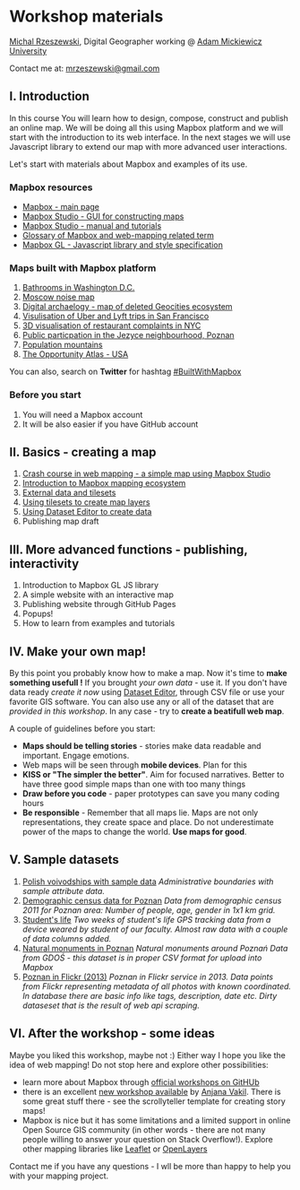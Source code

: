 # Workshop materials

[Michal Rzeszewski](https://twitter.com/m_rzeszewski), Digital Geographer working @ [Adam Mickiewicz University](https://amu.edu.pl/en)

Contact me at: [mrzeszewski@gmail.com](mailto:mrzeszewski@gmail.com)

## I. Introduction

In this course You will learn how to design, compose, construct and publish an online map. We will be doing all this using Mapbox platform and we will start with the introduction to its web interface. In the next stages we will use Javascript library to extend our map with more advanced user interactions.

Let's start with materials about Mapbox and examples of its use.

### Mapbox resources


- [Mapbox - main page](https://www.mapbox.com/)
- [Mapbox Studio - GUI for constructing maps](https://www.mapbox.com/studio/)
- [Mapbox Studio - manual and tutorials](https://www.mapbox.com/help/studio-manual/)
- [Glossary of Mapbox and web-mapping related term](https://www.mapbox.com/mapbox-gl-js/api/)
- [Mapbox GL - Javascript library and style specification](https://www.mapbox.com/mapbox-gl-js/api/)


### Maps built with Mapbox platform


1. [Bathrooms in Washington D.C.](https://www.michaelandson.com/dc-metro-bathroom-map/)
2. [Moscow noise map](https://urbica.github.io/noisemap/)
3. [Digital archaelogy - map of deleted Geocities ecosystem](http://www.deletedcity.net/)
4. [Visulisation of Uber and Lyft trips in San Francisco](http://tncstoday.sfcta.org/)
5. [3D visualisation of restaurant complaints in NYC](https://labs.mapbox.com/bites/00304/)
6. [Public particpation in the Jezyce neighbourhood, Poznan](http://jezyce.geoprezentacja.pl/)
7. [Population mountains](https://pudding.cool/2018/12/3d-cities-story/)
8. [The Opportunity Atlas - USA](https://www.opportunityatlas.org/)

You can also, search on **Twitter** for hashtag [#BuiltWithMapbox](https://twitter.com/hashtag/BuiltWithMapbox?src=hash)

### Before you start

1. You will need a Mapbox account
2. It will be also easier if you have GitHub account


## II. Basics - creating a map

1. [Crash course in web mapping - a simple map using Mapbox Studio](mapbox_studio.md)
2. [Introduction to Mapbox mapping ecosystem](mapbox_ecosystem.md)
3. [External data and tilesets](tilesets.md)
4. [Using tilesets to create map layers](adding_tilesets.md)
5. [Using Dataset Editor to create data](dataset_editor.md)
6. Publishing map draft

## III. More advanced functions - publishing, interactivity

1. Introduction to Mapbox GL JS library
2. A simple website with an interactive map
3. Publishing website through GitHub Pages
4. Popups!
5. How to learn from examples and tutorials

## IV. Make your own map!

By this point you probably know how to make a map. Now it's time to **make something usefull !** If you brought _your own data_ - use it. If you don't have data ready _create it now_ using [Dataset Editor](https://studio.mapbox.com/datasets/), through CSV file or use your favorite GIS software. You can also use any or all of the dataset that are _provided in this workshop_. In any case - try to **create a beatifull web map**. 

A couple of guidelines before you start:

- **Maps should be telling stories** - stories make data readable and important. Engage emotions.
- Web maps will be seen through **mobile devices**. Plan for this
- **KISS or "The simpler the better"**. Aim for focused narratives. Better to have three good simple maps than one with too many things
- **Draw before you code** - paper prototypes can save you many coding hours
- **Be responsible** - Remember that all maps lie. Maps are not only representations, they create space and place. Do not underestimate power of the maps to change the world. **Use maps for good**. 


## V. Sample datasets

1. [Polish voivodships with sample data](data/poland_voivodships.geojson)
_Administrative boundaries with sample attribute data._
2. [Demographic census data for Poznan](data/demography_poznan.geojson)
_Data from demographic census 2011 for Poznan area: Number of people, age, gender in 1x1 km grid._
3. [Student's life](data/student_traces.geojson)
_Two weeks of student's life GPS tracking data from a device weared by student of our faculty. Almost raw data with a couple of data columns added._
4. [Natural monuments in Poznan](data/national_monuments.csv)
_Natural monuments around Poznań Data from GDOŚ - this dataset is in proper CSV format for upload into Mapbox_
5. [Poznan in Flickr (2013)](data/flickr_data.geojson)
_Poznan in Flickr service in 2013. Data points from Flickr representing metadata of all photos with known coordinated. In database there are basic info like tags, description, date etc. Dirty dataseset that is the result of web api scraping._

## VI. After the workshop - some ideas

Maybe you liked this workshop, maybe not :) Either way I hope you like the idea of web mapping! Do not stop here and explore other possibilities:

- learn more about Mapbox through [official workshops on GitHUb](https://github.com/mapbox/workshops)
- there is an excellent [new workshop available](https://github.com/vakila/mapbox-concatenate-workshop) by [Anjana Vakil](https://twitter.com/AnjanaVakil). There is some great stuff there - see the scrollyteller template for creating story maps!
- Mapbox is nice but it has some limitations and a limited support in online Open Source GIS community (in other words - there are not many people willing to answer your question on Stack Overflow!). Explore other mapping libraries like [Leaflet]() or [OpenLayers]()

Contact me if you have any questions - I wll be more than happy to help you with your mapping project.
